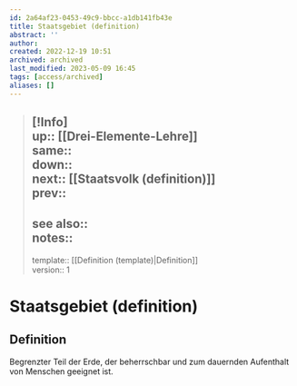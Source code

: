```yaml
---
id: 2a64af23-0453-49c9-bbcc-a1db141fb43e
title: Staatsgebiet (definition)
abstract: ''
author: 
created: 2022-12-19 10:51
archived: archived
last_modified: 2023-05-09 16:45
tags: [access/archived]
aliases: []
---
```


> [!Info]  
> up:: [[Drei-Elemente-Lehre]]  
> same::  
> down::  
> next:: [[Staatsvolk (definition)]]  
> prev::
> ---  
> see also::  
> notes::
> ---
>  template:: [[Definition (template)|Definition]]  
> version:: 1

# Staatsgebiet (definition)

## Definition

Begrenzter Teil der Erde, der beherrschbar und zum dauernden Aufenthalt von Menschen geeignet ist.
